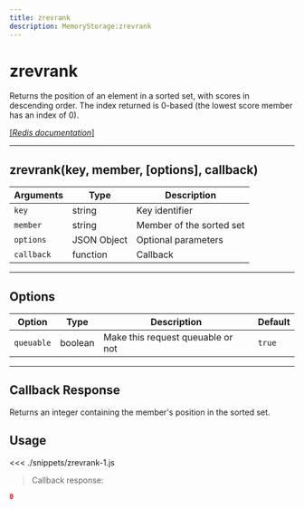 ```yaml
---
title: zrevrank
description: MemoryStorage:zrevrank
---
```


# zrevrank

Returns the position of an element in a sorted set, with scores in descending order. The index returned is 0-based (the lowest score member has an index of 0).

[[_Redis documentation_]](https://redis.io/commands/zrevrank)

---

## zrevrank(key, member, [options], callback)

| Arguments  | Type        | Description              |
| ---------- | ----------- | ------------------------ |
| `key`      | string      | Key identifier           |
| `member`   | string      | Member of the sorted set |
| `options`  | JSON Object | Optional parameters      |
| `callback` | function    | Callback                 |

---

## Options

| Option     | Type    | Description                       | Default |
| ---------- | ------- | --------------------------------- | ------- |
| `queuable` | boolean | Make this request queuable or not | `true`  |

---

## Callback Response

Returns an integer containing the member's position in the sorted set.

## Usage

<<< ./snippets/zrevrank-1.js

> Callback response:

```json
0
```
